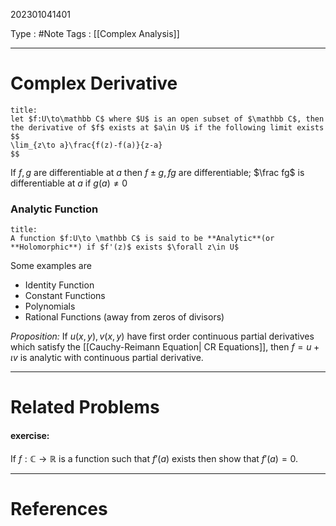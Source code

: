 202301041401

Type : #Note
Tags : [[Complex Analysis]]

---
# Complex Derivative
```ad-note
title:
let $f:U\to\mathbb C$ where $U$ is an open subset of $\mathbb C$, then the derivative of $f$ exists at $a\in U$ if the following limit exists
$$
\lim_{z\to a}\frac{f(z)-f(a)}{z-a}
$$
```

If $f, g$ are differentiable at $a$ then $f\pm g, fg$ are differentiable; $\frac fg$ is differentiable at $a$ if $g(a)\ne 0$

### Analytic Function
```ad-note
title:
A function $f:U\to \mathbb C$ is said to be **Analytic**(or **Holomorphic**) if $f'(z)$ exists $\forall z\in U$
```
Some examples are
- Identity Function
- Constant Functions
- Polynomials
- Rational Functions (away from zeros of divisors)

*Proposition:* If $u(x, y), v(x, y)$ have first order continuous partial derivatives which satisfy the [[Cauchy-Reimann Equation| CR Equations]], then $f=u+\iota v$ is analytic with continuous partial derivative.

---
# Related Problems

#### exercise:
If $f:\mathbb{C} \to \mathbb{R}$ is a function such that $f'(a)$ exists then show that $f'(a) = 0$.

---
# References
